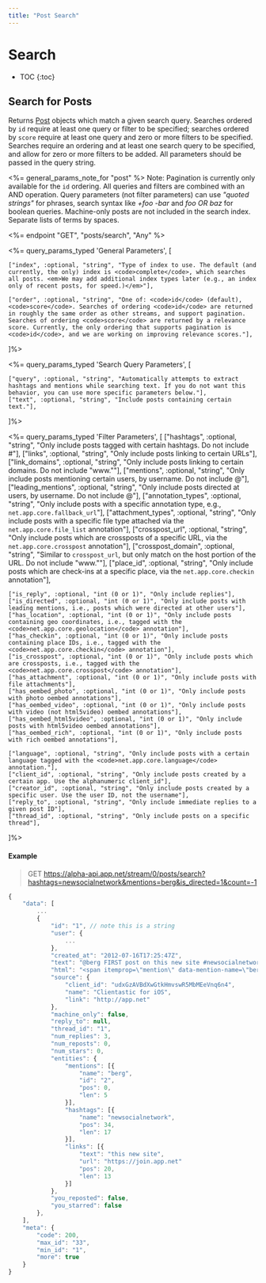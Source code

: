 ```yaml
---
title: "Post Search"
---
```


# Search

* TOC
{:toc}

## Search for Posts

Returns [Post](/reference/resources/post/) objects which match a given search query. Searches ordered by `id` require at least one query or filter to be specified; searches ordered by `score` require at least one query and zero or more filters to be specified. Searches require an ordering and at least one search query to be specified, and allow for zero or more filters to be added. All parameters should be passed in the query string.

<%= general_params_note_for "post" %> Note: Pagination is currently only available for the `id` ordering. All queries and filters are combined with an AND operation. Query parameters (not filter parameters) can use <em>"quoted strings"</em> for phrases, search syntax like <em>+foo -bar</em> and <em>foo OR baz</em> for boolean queries. Machine-only posts are not included in the search index. Separate lists of terms by spaces.

<%= endpoint "GET", "posts/search", "Any" %>

<%= query_params_typed 'General Parameters', [

    ["index", :optional, "string", "Type of index to use. The default (and currently, the only) index is <code>complete</code>, which searches all posts. <em>We may add additional index types later (e.g., an index only of recent posts, for speed.)</em>"],

    ["order", :optional, "string", "One of: <code>id</code> (default), <code>score</code>. Searches of ordering <code>id</code> are returned in roughly the same order as other streams, and support pagination. Searches of ordering <code>score</code> are returned by a relevance score. Currently, the only ordering that supports pagination is <code>id</code>, and we are working on improving relevance scores."],

]%>

<%= query_params_typed 'Search Query Parameters', [

    ["query", :optional, "string", "Automatically attempts to extract hashtags and mentions while searching text. If you do not want this behavior, you can use more specific parameters below."],
    ["text", :optional, "string", "Include posts containing certain text."],


]%>

<%= query_params_typed 'Filter Parameters', [
    ["hashtags", :optional, "string", "Only include posts tagged with certain hashtags. Do not include #"],
    ["links", :optional, "string", "Only include posts linking to certain URLs"],
    ["link_domains", :optional, "string", "Only include posts linking to certain domains. Do not include \"www.\""],
    ["mentions", :optional, "string", "Only include posts mentioning certain users, by username. Do not include @"],
    ["leading_mentions", :optional, "string", "Only include posts directed at users, by username. Do not include @"],
    ["annotation_types", :optional, "string", "Only include posts with a specific annotation type, e.g., <code>net.app.core.fallback_url</code>"],
    ["attachment_types", :optional, "string", "Only include posts with a specific file type attached via the <code>net.app.core.file_list</code> annotation"],
    ["crosspost_url", :optional, "string", "Only include posts which are crossposts of a specific URL, via the <code>net.app.core.crosspost</code> annotation"],
    ["crosspost_domain", :optional, "string", "Similar to <code>crosspost_url</code>, but only match on the host portion of the URL. Do not include \"www.\""],
    ["place_id", :optional, "string", "Only include posts which are check-ins at a specific place, via the <code>net.app.core.checkin</code> annotation"],

    ["is_reply", :optional, "int (0 or 1)", "Only include replies"],
    ["is_directed", :optional, "int (0 or 1)", "Only include posts with leading mentions, i.e., posts which were directed at other users"],
    ["has_location", :optional, "int (0 or 1)", "Only include posts containing geo coordinates, i.e., tagged with the <code>net.app.core.geolocation</code> annotation"],
    ["has_checkin", :optional, "int (0 or 1)", "Only include posts containing place IDs, i.e., tagged with the <code>net.app.core.checkin</code> annotation"],
    ["is_crosspost", :optional, "int (0 or 1)", "Only include posts which are crossposts, i.e., tagged with the <code>net.app.core.crosspost</code> annotation"],
    ["has_attachment", :optional, "int (0 or 1)", "Only include posts with file attachments"],
    ["has_oembed_photo", :optional, "int (0 or 1)", "Only include posts with photo oembed annotations"],
    ["has_oembed_video", :optional, "int (0 or 1)", "Only include posts with video (not html5video) oembed annotations"],
    ["has_oembed_html5video", :optional, "int (0 or 1)", "Only include posts with html5video oembed annotations"],
    ["has_oembed_rich", :optional, "int (0 or 1)", "Only include posts with rich oembed annotations"],

    ["language", :optional, "string", "Only include posts with a certain language tagged with the <code>net.app.core.language</code> annotation."],
    ["client_id", :optional, "string", "Only include posts created by a certain app. Use the alphanumeric client_id"],
    ["creator_id", :optional, "string", "Only include posts created by a specific user. Use the user ID, not the username"],
    ["reply_to", :optional, "string", "Only include immediate replies to a given post ID"],
    ["thread_id", :optional, "string", "Only include posts on a specific thread"],

]%>

#### Example

> GET https://alpha-api.app.net/stream/0/posts/search?hashtags=newsocialnetwork&mentions=berg&is_directed=1&count=-1

~~~ js
{
    "data": [
        ...
        {
            "id": "1", // note this is a string
            "user": {
                ...
            },
            "created_at": "2012-07-16T17:25:47Z",
            "text": "@berg FIRST post on this new site #newsocialnetwork",
            "html": "<span itemprop=\"mention\" data-mention-name=\"berg\" data-mention-id=\"2\">@berg</span> FIRST post on <a href=\"https://join.app.net\" rel=\"nofollow\">this new site</a> <span itemprop=\"hashtag\" data-hashtag-name=\"newsocialnetwork\">#newsocialnetwork</span>.",
            "source": {
                "client_id": "udxGzAVBdXwGtkHmvswR5MbMEeVnq6n4",
                "name": "Clientastic for iOS",
                "link": "http://app.net"
            },
            "machine_only": false,
            "reply_to": null,
            "thread_id": "1",
            "num_replies": 3,
            "num_reposts": 0,
            "num_stars": 0,
            "entities": {
                "mentions": [{
                    "name": "berg",
                    "id": "2",
                    "pos": 0,
                    "len": 5
                }],
                "hashtags": [{
                    "name": "newsocialnetwork",
                    "pos": 34,
                    "len": 17
                }],
                "links": [{
                    "text": "this new site",
                    "url": "https://join.app.net"
                    "pos": 20,
                    "len": 13
                }]
            },
            "you_reposted": false,
            "you_starred": false
        },
    ],
    "meta": {
        "code": 200,
        "max_id": "33",
        "min_id": "1",
        "more": true
    }
}
~~~

